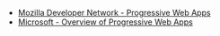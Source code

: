 * [Mozilla Developer Network - Progressive Web Apps](https://developer.mozilla.org/en-US/docs/Web/Progressive_web_apps)
* [Microsoft - Overview of Progressive Web Apps](https://docs.microsoft.com/en-us/microsoft-edge/progressive-web-apps-chromium/)
